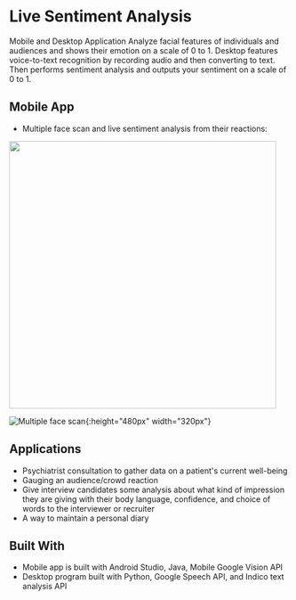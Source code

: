 # Live Sentiment Analysis

Mobile and Desktop Application
Analyze facial features of individuals and audiences and shows their emotion on a scale of 0 to 1. Desktop features voice-to-text recognition by recording audio and then converting to text. Then performs sentiment analysis and outputs your sentiment on a scale of 0 to 1.

## Mobile App

* Multiple face scan and live sentiment analysis from their reactions:
<img src="https://github.com/divyavijaysahay/Sentiment-analysis/blob/master/Screenshot_app.png" height="480" width="480">

![Multiple face scan](https://github.com/divyavijaysahay/Sentiment-analysis/blob/master/Screenshot_app.png){:height="480px" width="320px"}


## Applications
* Psychiatrist consultation to gather data on a patient's current well-being
* Gauging an audience/crowd reaction
* Give interview candidates some analysis about what kind of impression they are giving with their body language, confidence, and choice of words to the interviewer or recruiter
* A way to maintain a personal diary

## Built With
* Mobile app is built with Android Studio, Java, Mobile Google Vision API
* Desktop program built with Python, Google Speech API, and Indico text analysis API
